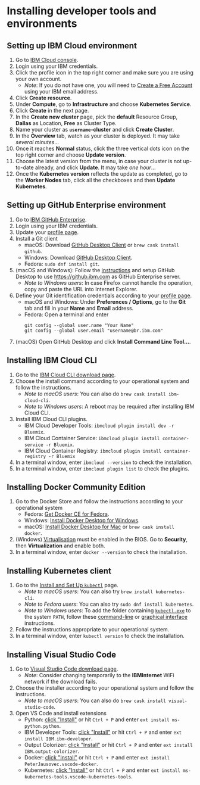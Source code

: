 # Installing developer tools and environments

## Setting up IBM Cloud environment

1. Go to [IBM Cloud console](https://console.bluemix.net/).
1. Login using your IBM credentials.
1. Click the profile icon in the top right corner and make sure you are using your own account.
    * *Note*: If you do not have one, you will need to [Create a Free Account](https://console.bluemix.net/registration?target=%2Fdashboard%2Fapps) using your IBM email address.
1. Click **Create resource**.
1. Under **Compute**, go to **Infrastructure** and choose **Kubernetes Service**.
1. Click **Create** in the next page.
1. In the **Create new cluster** page, pick the **default** Resource Group, **Dallas** as Location, **Free** as Cluster Type.
1. Name your cluster as **`username`-cluster** and click **Create Cluster**.
1. In the **Overview** tab, watch as your cluster is deployed. It may take _several minutes_...
1. Once it reaches **Normal** status, click the three vertical dots icon on the top right corner and choose **Update version**.
1. Choose the latest version from the menu, in case your cluster is not up-to-date already, and click **Update**. It may take _one hour_...
1. Once the **Kubernetes version** reflects the update as completed, go to the **Worker Nodes** tab, click all the checkboxes and then **Update Kubernetes**.

## Setting up GitHub Enterprise environment

1. Go to [IBM GitHub Enterprise](https://github.ibm.com/).
1. Login using your IBM credentials.
1. Update your [profile page](https://github.ibm.com/settings/profile).
1. Install a Git client
    * macOS: Download [GitHub Desktop Client](https://desktop.github.com) or `brew cask install github`.
    * Windows: Download [GitHub Desktop Client](https://desktop.github.com).
    * Fedora: `sudo dnf install git`.
1. (macOS and Windows): Follow the [instructions](https://help.github.com/desktop/guides/getting-started-with-github-desktop/authenticating-to-github/) and setup GitHub Desktop to use <https://github.ibm.com> as GitHub Enterprise server.
    * *Note to Windows users*: In case Firefox cannot handle the operation, copy and paste the URL into Internet Explorer.
1. Define your Git identification credentials according to your [profile page](https://github.ibm.com/settings/profile).
    * macOS and Windows: Under **Preferences / Options**, go to the **Git** tab and fill in your **Name** and **Email** address.
    * Fedora: Open a terminal and enter
        ```Shell
        git config --global user.name "Your Name"
        git config --global user.email "username@br.ibm.com"
        ```
1. (macOS) Open GitHub Desktop and click **Install Command Line Tool...**.

## Installing IBM Cloud CLI

1. Go to the [IBM Cloud CLI download page](https://console.bluemix.net/docs/cli/reference/ibmcloud/download_cli.html#shell_install).
1. Choose the install command according to your operational system and follow the instructions.
    * *Note to macOS users*: You can also do `brew cask install ibm-cloud-cli`.
    * *Note to Windows users*: A reboot may be required after installing IBM Cloud CLI.
1. Install IBM Cloud CLI plugins.
    * IBM Cloud Developer Tools: `ibmcloud plugin install dev -r Bluemix`.
    * IBM Cloud Container Service: `ibmcloud plugin install container-service -r Bluemix`.
    * IBM Cloud Container Registry: `ibmcloud plugin install container-registry -r Bluemix`
1. In a terminal window, enter `ibmcloud --version` to check the installation.
1. In a terminal window, enter `ibmcloud plugin list` to check the plugins.

## Installing Docker Community Edition

1. Go to the Docker Store and follow the instructions according to your operational system
    * Fedora: [Get Docker CE for Fedora](https://docs.docker.com/install/linux/docker-ce/fedora/).
    * Windows: [Install Docker Desktop for Windows](https://docs.docker.com/docker-for-windows/install/).
    * macOS: [Install Docker Desktop for Mac](https://docs.docker.com/docker-for-mac/install/) or `brew cask install docker`.
1. (Windows) [Virtualisation](https://docs.docker.com/docker-for-windows/troubleshoot/#virtualization-must-be-enabled) must be enabled in the BIOS. Go to **Security**, then **Virtualization** and enable both.
1. In a terminal window, enter `docker --version` to check the installation.

## Installing Kubernetes client

1. Go to the [Install and Set Up `kubectl`](https://kubernetes.io/docs/tasks/tools/install-kubectl/) page.
    * *Note to macOS users*: You can also try `brew install kubernetes-cli`.
    * *Note to Fedora users*: You can also try `sudo dnf install kubernetes`.
    * *Note to Windows users*: To add the folder containing [`kubectl.exe`](https://kubernetes.io/docs/tasks/tools/install-kubectl/#install-kubectl-binary-using-curl) to the system `PATH`, follow these [command-line](https://www.windows-commandline.com/set-path-command-line/) or [graphical interface](http://www.itprotoday.com/management-mobility/how-can-i-add-new-folder-my-system-path) instructions.
1. Follow the instructions appropriate to your operational system.
1. In a terminal window, enter `kubectl version` to check the installation.

## Installing Visual Studio Code

1. Go to [Visual Studio Code download page](https://code.visualstudio.com/Download).
    * *Note*: Consider changing temporarily to the **IBMInternet** WiFi network if the download fails.
1. Choose the installer according to your operational system and follow the instructions.
    * *Note to macOS users*: You can also do `brew cask install visual-studio-code`.
1. Open VS Code and install extensions
    * Python: [click "Install"](https://marketplace.visualstudio.com/items?itemName=ms-python.python) or hit `Ctrl + P` and enter `ext install ms-python.python`.
    * IBM Developer Tools: [click "Install"](https://marketplace.visualstudio.com/items?itemName=IBM.ibm-developer) or hit `Ctrl + P` and enter `ext install IBM.ibm-developer`.
    * Output Colorizer: [click "Install"](https://marketplace.visualstudio.com/items?itemName=IBM.output-colorizer) or hit `Ctrl + P` and enter `ext install IBM.output-colorizer`.
    * Docker: [click "Install"](https://marketplace.visualstudio.com/items?itemName=PeterJausovec.vscode-docker) or hit `Ctrl + P` and enter `ext install PeterJausovec.vscode-docker`.
    * Kubernetes: [click "Install"](https://marketplace.visualstudio.com/items?itemName=ms-kubernetes-tools.vscode-kubernetes-tools) or hit `Ctrl + P` and enter `ext install ms-kubernetes-tools.vscode-kubernetes-tools`.
